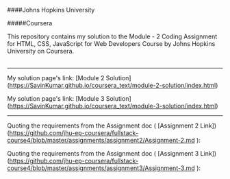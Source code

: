 

####Johns Hopkins University



#####Coursera







This repository contains my solution to the Module - 2 Coding Assignment for HTML, CSS, JavaScript for Web Developers Course by Johns Hopkins University on Coursera. <br><br>
<hr>


My solution page's link: [Module 2 Solution] (https://SavinKumar.github.io/coursera_text/module-2-solution/index.html) <br>

My solution page's link: [Module 3 Solution] (https://SavinKumar.github.io/coursera_text/module-3-solution/index.html) <br>

<hr>







Quoting the requirements from the Assignment doc ( [Assignment 2 Link]) (https://github.com/jhu-ep-coursera/fullstack-course4/blob/master/assignments/assignment2/Assignment-2.md ):<br>

Quoting the requirements from the Assignment doc ( [Assignment 3 Link]) (https://github.com/jhu-ep-coursera/fullstack-course4/blob/master/assignments/assignment3/Assignment-3.md ):<br>




